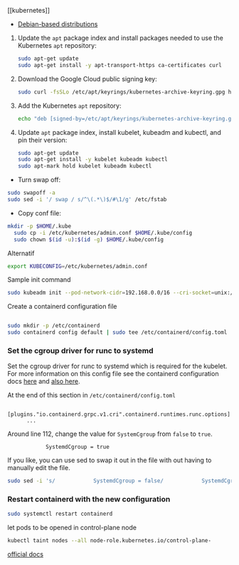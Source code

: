 [[kubernetes]]
-   [Debian-based distributions](https://kubernetes.io/docs/setup/production-environment/tools/kubeadm/install-kubeadm/#k8s-install-0)



1.  Update the `apt` package index and install packages needed to use the Kubernetes `apt` repository:

    ```bash
    sudo apt-get update
    sudo apt-get install -y apt-transport-https ca-certificates curl

    ```

2.  Download the Google Cloud public signing key:

    ```bash
    sudo curl -fsSLo /etc/apt/keyrings/kubernetes-archive-keyring.gpg https://packages.cloud.google.com/apt/doc/apt-key.gpg

    ```

3.  Add the Kubernetes `apt` repository:

    ```bash
    echo "deb [signed-by=/etc/apt/keyrings/kubernetes-archive-keyring.gpg] https://apt.kubernetes.io/ kubernetes-xenial main" | sudo tee /etc/apt/sources.list.d/kubernetes.list

    ```

4.  Update `apt` package index, install kubelet, kubeadm and kubectl, and pin their version:

    ```bash
    sudo apt-get update
    sudo apt-get install -y kubelet kubeadm kubectl
    sudo apt-mark hold kubelet kubeadm kubectl

    ```
- Turn swap off:
 ```bash
sudo swapoff -a
sudo sed -i '/ swap / s/^\(.*\)$/#\1/g' /etc/fstab

```
- Copy conf file:
```bash 
mkdir -p $HOME/.kube
  sudo cp -i /etc/kubernetes/admin.conf $HOME/.kube/config
  sudo chown $(id -u):$(id -g) $HOME/.kube/config

```
Alternatif
```bash
export KUBECONFIG=/etc/kubernetes/admin.conf

```

Sample init command
```bash
sudo kubeadm init --pod-network-cidr=192.168.0.0/16 --cri-socket=unix:///run/containerd/containerd.sock
```

Create a containerd configuration file 
```bash

sudo mkdir -p /etc/containerd
sudo containerd config default | sudo tee /etc/containerd/config.toml

```
### Set the cgroup driver for runc to systemd

Set the cgroup driver for runc to systemd which is required for the kubelet.\
For more information on this config file see the containerd configuration docs [here](https://github.com/containerd/cri/blob/master/docs/config.md) and [also here](https://github.com/containerd/containerd/blob/master/docs/ops.md).

At the end of this section in `/etc/containerd/config.toml`

```
      [plugins."io.containerd.grpc.v1.cri".containerd.runtimes.runc.options]
      ...

```

Around line 112, change the value for `SystemCgroup` from `false` to `true`.

```
            SystemdCgroup = true

```

If you like, you can use sed to swap it out in the file with out having to manually edit the file.

```bash
sudo sed -i 's/            SystemdCgroup = false/            SystemdCgroup = true/' /etc/containerd/config.toml

```

### Restart containerd with the new configuration

```bash
sudo systemctl restart containerd

```
let pods to be opened in control-plane node

```bash
kubectl taint nodes --all node-role.kubernetes.io/control-plane-
```


[official docs](https://kubernetes.io/docs/setup/production-environment/tools/kubeadm/install-kubeadm/)
